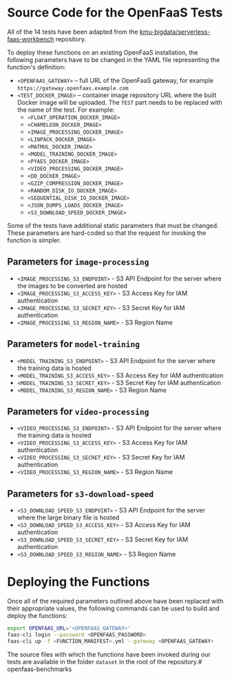 # Source Code for the OpenFaaS Tests

All of the 14 tests have been adapted from the [kmu-bigdata/serverless-faas-workbench](https://github.com/kmu-bigdata/serverless-faas-workbench) repository.

To deploy these functions on an existing OpenFaaS installation, the following parameters have to be changed in the YAML file representing the function's definition:

- `<OPENFAAS_GATEWAY>` – full URL of the OpenFaaS gateway, for example `https://gateway.openfaas.example.com`
- `<TEST_DOCKER_IMAGE>` – container image repository URL where the built Docker image will be uploaded. The `TEST` part needs to be replaced with the name of the test. For example:
    - `<FLOAT_OPERATION_DOCKER_IMAGE>`
    - `<CHAMELEON_DOCKER_IMAGE>`
    - `<IMAGE_PROCESSING_DOCKER_IMAGE>`
    - `<LINPACK_DOCKER_IMAGE>`
    - `<MATMUL_DOCKER_IMAGE>`
    - `<MODEL_TRAINING_DOCKER_IMAGE>`
    - `<PYAES_DOCKER_IMAGE>`
    - `<VIDEO_PROCESSING_DOCKER_IMAGE>`
    - `<DD_DOCKER_IMAGE>`
    - `<GZIP_COMPRESSION_DOCKER_IMAGE>`
    - `<RANDOM_DISK_IO_DOCKER_IMAGE>`
    - `<SEQUENTIAL_DISK_IO_DOCKER_IMAGE>`
    - `<JSON_DUMPS_LOADS_DOCKER_IMAGE>`
    - `<S3_DOWNLOAD_SPEED_DOCKER_IMAGE>`

Some of the tests have additional static parameters that must be changed. These parameters are hard-coded so that the request for invoking the function is simpler.

## Parameters for `image-processing`

- `<IMAGE_PROCESSING_S3_ENDPOINT>` - S3 API Endpoint for the server where the images to be converted are hosted
- `<IMAGE_PROCESSING_S3_ACCESS_KEY>` - S3 Access Key for IAM authentication
- `<IMAGE_PROCESSING_S3_SECRET_KEY>` - S3 Secret Key for IAM authentication
- `<IMAGE_PROCESSING_S3_REGION_NAME>` - S3 Region Name

## Parameters for `model-training`

- `<MODEL_TRAINING_S3_ENDPOINT>` - S3 API Endpoint for the server where the training data is hosted
- `<MODEL_TRAINING_S3_ACCESS_KEY>` - S3 Access Key for IAM authentication
- `<MODEL_TRAINING_S3_SECRET_KEY>` - S3 Secret Key for IAM authentication
- `<MODEL_TRAINING_S3_REGION_NAME>` - S3 Region Name

## Parameters for `video-processing`

- `<VIDEO_PROCESSING_S3_ENDPOINT>` - S3 API Endpoint for the server where the training data is hosted
- `<VIDEO_PROCESSING_S3_ACCESS_KEY>` - S3 Access Key for IAM authentication
- `<VIDEO_PROCESSING_S3_SECRET_KEY>` - S3 Secret Key for IAM authentication
- `<VIDEO_PROCESSING_S3_REGION_NAME>` - S3 Region Name

## Parameters for `s3-download-speed`

- `<S3_DOWNLOAD_SPEED_S3_ENDPOINT>` - S3 API Endpoint for the server where the large binary file is hosted
- `<S3_DOWNLOAD_SPEED_S3_ACCESS_KEY>` - S3 Access Key for IAM authentication
- `<S3_DOWNLOAD_SPEED_S3_SECRET_KEY>` - S3 Secret Key for IAM authentication
- `<S3_DOWNLOAD_SPEED_S3_REGION_NAME>` - S3 Region Name

# Deploying the Functions

Once all of the required parameters outlined above have been replaced with their appropriate values, the following commands can be used to build and deploy the functions:

```bash
export OPENFAAS_URL='<OPENFAAS_GATEWAY>'
faas-cli login --password <OPENFAAS_PASSWORD>
faas-cli up -f <FUNCTION_MANIFEST>.yml --gateway <OPENFAAS_GATEWAY>
```

The source files with which the functions have been invoked during our tests are available in the folder `dataset` in the root of the repository.# openfaas-benchmarks
